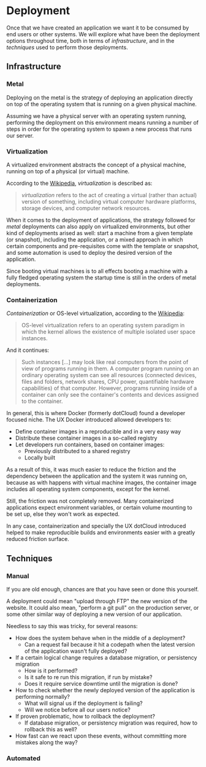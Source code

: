 # Deployment

Once that we have created an application we want it to be consumed by
end users or other systems. We will explore what have been the
deployment options throughout time, both in terms of *infrastructure*,
and in the *techniques* used to perform those deployments.

## Infrastructure

### Metal

Deploying on the metal is the strategy of deploying an application
directly on top of the operating system that is running on a given
physical machine.

Assuming we have a physical server with an operating system running,
performing the deployment on this environment means running a number
of steps in order for the operating system to spawn a new process that
runs our server.

### Virtualization

A virtualized environment abstracts the concept of a physical machine,
running on top of a physical (or virtual) machine.

According to the
[Wikipedia](https://en.wikipedia.org/wiki/Virtualization),
*virtualization* is described as:

> *virtualization* refers to the act of creating a virtual (rather than
> actual) version of something, including virtual computer hardware
> platforms, storage devices, and computer network resources.

When it comes to the deployment of applications, the strategy followed
for *metal* deployments can also apply on virtualized environments,
but other kind of deployments arised as well: start a machine from a
given template (or snapshot), including the application, or a mixed
approach in which certain components and pre-requisites come with the
template or snapshot, and some automation is used to deploy the
desired version of the application.

Since booting virtual machines is to all effects booting a machine
with a fully fledged operating system the startup time is still in the
orders of metal deployments.

### Containerization

*Containerization* or OS-level virtualization, according to the
[Wikipedia](https://en.wikipedia.org/wiki/OS-level_virtualization):

> OS-level virtualization refers to an operating system paradigm in
> which the kernel allows the existence of multiple isolated user
> space instances.

And it continues:

> Such instances [...] may look like real computers from the point of
> view of programs running in them. A computer program running on an
> ordinary operating system can see all resources (connected devices,
> files and folders, network shares, CPU power, quantifiable hardware
> capabilities) of that computer. However, programs running inside of
> a container can only see the container's contents and devices
> assigned to the container.

In general, this is where Docker (formerly dotCloud) found a developer
focused niche. The UX Docker introduced allowed developers to:

* Define container images in a reproducible and in a very easy way
* Distribute these container images in a so-called registry
* Let developers run containers, based on container images:
  * Previously distributed to a shared registry
  * Locally built

As a result of this, it was much easier to reduce the friction and the
dependency between the application and the system it was running on,
because as with happens with virtual machine images, the container
image includes all operating system components, except for the kernel.

Still, the friction was not completely removed. Many containerized
applications expect environment variables, or certain volume mounting
to be set up, else they won't work as expected.

In any case, containerization and specially the UX dotCloud introduced
helped to make reproducible builds and environments easier with a greatly
reduced friction surface.

## Techniques

### Manual

If you are old enough, chances are that you have seen or done this
yourself.

A deployment could mean "upload through FTP" the new version of the
website. It could also mean, "perform a git pull" on the production
server, or some other similar way of deploying a new version of our
application.

Needless to say this was tricky, for several reasons:

* How does the system behave when in the middle of a deployment?
  * Can a request fail because it hit a codepath when the latest
    version of the application wasn't fully deployed?
* If a certain logical change requires a database migration, or
  persistency migration
  * How is it performed?
  * Is it safe to re run this migration, if run by mistake?
  * Does it require service downtime until the migration is done?
* How to check whether the newly deployed version of the application
  is performing normally?
  * What will signal us if the deployment is failing?
  * Will we notice before all our users notice?
* If proven problematic, how to rollback the deployment?
  * If database migration, or persistency migration was required, how
    to rollback this as well?
* How fast can we react upon these events, without committing more
  mistakes along the way?

### Automated
